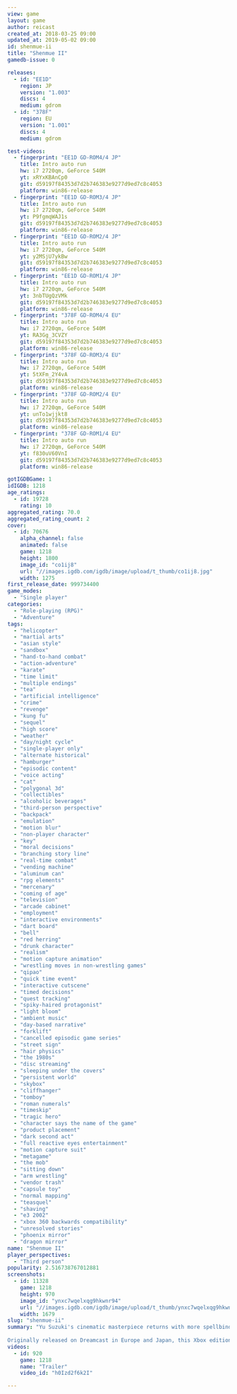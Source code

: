 ```yaml
---
view: game
layout: game
author: reicast
created_at: 2018-03-25 09:00
updated_at: 2019-05-02 09:00
id: shenmue-ii
title: "Shenmue II"
gamedb-issue: 0

releases:
  - id: "EE1D"
    region: JP
    version: "1.003"
    discs: 4
    medium: gdrom
  - id: "378F"
    region: EU
    version: "1.001"
    discs: 4
    medium: gdrom

test-videos:
  - fingerprint: "EE1D GD-ROM4/4 JP"
    title: Intro auto run
    hw: i7 2720qm, GeForce 540M
    yt: xRYxKBAnCp0
    git: d59197f84353d7d2b746383e9277d9ed7c8c4053
    platform: win86-release
  - fingerprint: "EE1D GD-ROM3/4 JP"
    title: Intro auto run
    hw: i7 2720qm, GeForce 540M
    yt: P9fgmqWAJ1s
    git: d59197f84353d7d2b746383e9277d9ed7c8c4053
    platform: win86-release
  - fingerprint: "EE1D GD-ROM2/4 JP"
    title: Intro auto run
    hw: i7 2720qm, GeForce 540M
    yt: y2MSjU7ykBw
    git: d59197f84353d7d2b746383e9277d9ed7c8c4053
    platform: win86-release
  - fingerprint: "EE1D GD-ROM1/4 JP"
    title: Intro auto run
    hw: i7 2720qm, GeForce 540M
    yt: 3nbTUgQzVMk
    git: d59197f84353d7d2b746383e9277d9ed7c8c4053
    platform: win86-release
  - fingerprint: "378F GD-ROM4/4 EU"
    title: Intro auto run
    hw: i7 2720qm, GeForce 540M
    yt: RA3Gg_3CVZY
    git: d59197f84353d7d2b746383e9277d9ed7c8c4053
    platform: win86-release
  - fingerprint: "378F GD-ROM3/4 EU"
    title: Intro auto run
    hw: i7 2720qm, GeForce 540M
    yt: 5tXFm_2Y4vA
    git: d59197f84353d7d2b746383e9277d9ed7c8c4053
    platform: win86-release
  - fingerprint: "378F GD-ROM2/4 EU"
    title: Intro auto run
    hw: i7 2720qm, GeForce 540M
    yt: unTo1wjjkt8
    git: d59197f84353d7d2b746383e9277d9ed7c8c4053
    platform: win86-release
  - fingerprint: "378F GD-ROM1/4 EU"
    title: Intro auto run
    hw: i7 2720qm, GeForce 540M
    yt: f830uV60VnI
    git: d59197f84353d7d2b746383e9277d9ed7c8c4053
    platform: win86-release

gotIGDBGame: 1
idIGDB: 1218
age_ratings:
  - id: 19728
    rating: 10
aggregated_rating: 70.0
aggregated_rating_count: 2
cover:
  - id: 70676
    alpha_channel: false
    animated: false
    game: 1218
    height: 1800
    image_id: "co1ij8"
    url: "//images.igdb.com/igdb/image/upload/t_thumb/co1ij8.jpg"
    width: 1275
first_release_date: 999734400
game_modes:
  - "Single player"
categories:
  - "Role-playing (RPG)"
  - "Adventure"
tags:
  - "helicopter"
  - "martial arts"
  - "asian style"
  - "sandbox"
  - "hand-to-hand combat"
  - "action-adventure"
  - "karate"
  - "time limit"
  - "multiple endings"
  - "tea"
  - "artificial intelligence"
  - "crime"
  - "revenge"
  - "kung fu"
  - "sequel"
  - "high score"
  - "weather"
  - "day/night cycle"
  - "single-player only"
  - "alternate historical"
  - "hamburger"
  - "episodic content"
  - "voice acting"
  - "cat"
  - "polygonal 3d"
  - "collectibles"
  - "alcoholic beverages"
  - "third-person perspective"
  - "backpack"
  - "emulation"
  - "motion blur"
  - "non-player character"
  - "key"
  - "moral decisions"
  - "branching story line"
  - "real-time combat"
  - "vending machine"
  - "aluminum can"
  - "rpg elements"
  - "mercenary"
  - "coming of age"
  - "television"
  - "arcade cabinet"
  - "employment"
  - "interactive environments"
  - "dart board"
  - "bell"
  - "red herring"
  - "drunk character"
  - "realism"
  - "motion capture animation"
  - "wrestling moves in non-wrestling games"
  - "qipao"
  - "quick time event"
  - "interactive cutscene"
  - "timed decisions"
  - "quest tracking"
  - "spiky-haired protagonist"
  - "light bloom"
  - "ambient music"
  - "day-based narrative"
  - "forklift"
  - "cancelled episodic game series"
  - "street sign"
  - "hair physics"
  - "the 1980s"
  - "disc streaming"
  - "sleeping under the covers"
  - "persistent world"
  - "skybox"
  - "cliffhanger"
  - "tomboy"
  - "roman numerals"
  - "timeskip"
  - "tragic hero"
  - "character says the name of the game"
  - "product placement"
  - "dark second act"
  - "full reactive eyes entertainment"
  - "motion capture suit"
  - "metagame"
  - "the mob"
  - "sitting down"
  - "arm wrestling"
  - "vendor trash"
  - "capsule toy"
  - "normal mapping"
  - "teasquel"
  - "shaving"
  - "e3 2002"
  - "xbox 360 backwards compatibility"
  - "unresolved stories"
  - "phoenix mirror"
  - "dragon mirror"
name: "Shenmue II"
player_perspectives:
  - "Third person"
popularity: 2.516738767012881
screenshots:
  - id: 11328
    game: 1218
    height: 970
    image_id: "ynxc7wqelxqg9hkwnr94"
    url: "//images.igdb.com/igdb/image/upload/t_thumb/ynxc7wqelxqg9hkwnr94.jpg"
    width: 1679
slug: "shenmue-ii"
summary: "Yu Suzuki's cinematic masterpiece returns with more spellbinding adventure and an even more immersive world. The epic continues as Ryo Hazuki arrives in Hong Kong on his quest to avenge his father's murder by the warlord Lan Di and unravel the mystery of the Phoenix mirror. Set in Hong Kong, Kowloon, and Guilin, you'll travel through breathtaking scenery, rich with mountainous wilderness, traditional Taoist temples, and stunning tropical landscapes. As you move through massive, highly-detailed 3D worlds, you'll interact with almost every facet of your environment as well as a whole new cast of characters. 
 
Originally released on Dreamcast in Europe and Japan, this Xbox edition marks the sequel's debut in the US and includes the Shenmue Movie chronicling the first episode in the series."
videos:
  - id: 920
    game: 1218
    name: "Trailer"
    video_id: "h0Izd2f6k2I"

---
```

